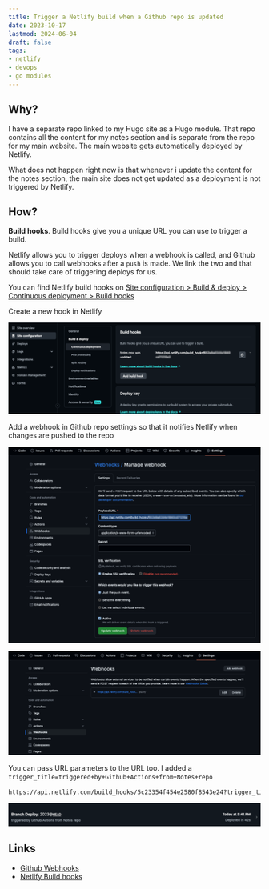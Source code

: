 ```yaml
---
title: Trigger a Netlify build when a Github repo is updated
date: 2023-10-17
lastmod: 2024-06-04
draft: false
tags:
- netlify
- devops
- go modules
---
```


## Why?
I have a separate repo linked to my Hugo site as a Hugo module. That repo contains all the content for my notes section and is separate from the repo for my main website. The main website gets automatically deployed by Netlify.

What does not happen right now is that whenever i update the content for the notes section, the main site does not get updated as a deployment is not triggered by Netlify.

## How?
**Build hooks**. Build hooks give you a unique URL you can use to trigger a build.

Netlify allows you to trigger deploys when a webhook is called, and Github allows you to call webhooks after a `push` is made. We link the two and that should take care of triggering deploys for us.


You can find Netlify build hooks on [Site configuration > Build & deploy > Continuous deployment > Build hooks](https://app.netlify.com/sites/aamnah/configuration/deploys#build-hooks)

Create a new hook in Netlify

![Netlify build hooks](./images/netlify_build_hooks.png)

Add a webhook in Github repo settings so that it notifies Netlify when changes are pushed to the repo

![Add Github webhook](./images/github_webhook_add.png)

![Github Webhooks](./images/github_webhooks.png)

You can pass URL parameters to the URL too. I added a `trigger_title=triggered+by+Github+Actions+from+Notes+repo`

```bash
https://api.netlify.com/build_hooks/5c23354f454e2580f8543e24?trigger_title=triggered+by+Github+Actions+from+Notes+repo
```

![Netlify deployment logs](./images/deploy_log_netlify_webhook)


Links
---

- [Github Webhooks](https://docs.github.com/en/webhooks)
- [Netlify Build hooks](https://docs.netlify.com/configure-builds/build-hooks/)